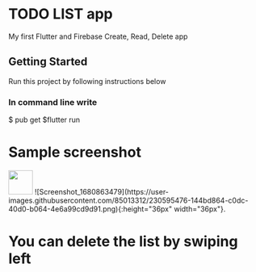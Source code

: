 # TODO LIST app

My first Flutter and Firebase Create, Read, Delete app

## Getting Started
Run this project by following instructions below
### In command line write
$ pub get 
$flutter run

# Sample screenshot
<img src="https://github.com/favicon.ico" width="48">
![Screenshot_1680863479](https://user-images.githubusercontent.com/85013312/230595476-144bd864-c0dc-40d0-b064-4e6a99cd9d91.png){:height="36px" width="36px"}.

# You can delete the list by swiping left
